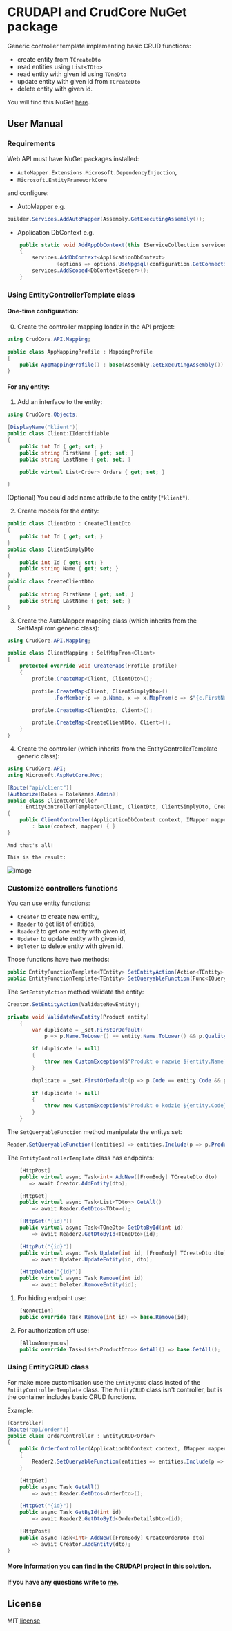 # CRUDAPI and CrudCore NuGet package

Generic controller template implementing basic CRUD functions:
- create entity from `TCreateDto`
- read entities using `List<TDto>`
- read entity with given id using `TOneDto`
- update entity with given id from `TCreateDto`
- delete entity with given id.

You will find this NuGet [here](https://www.nuget.org/packages/Crud.EFCore.Template).

## User Manual

### Requirements

Web API must have NuGet packages installed:
- `AutoMapper.Extensions.Microsoft.DependencyInjection`,
- `Microsoft.EntityFrameworkCore`

and configure:
- AutoMapper e.g.
```c#
builder.Services.AddAutoMapper(Assembly.GetExecutingAssembly());
```
- Application DbContext e.g.
```c#
    public static void AddAppDbContext(this IServiceCollection services, ConfigurationManager configuration)
    {
        services.AddDbContext<ApplicationDbContext>
                (options => options.UseNpgsql(configuration.GetConnectionString("DbConnection")));
        services.AddScoped<DbContextSeeder>();
    }
```


### Using EntityControllerTemplate class
#### One-time configuration:
0. Create the controller mapping loader in the API project:
```c#
using CrudCore.API.Mapping;

public class AppMappingProfile : MappingProfile
{
    public AppMappingProfile() : base(Assembly.GetExecutingAssembly()) { }
}
```

#### For any entity:
1. Add an interface to the entity:
```c#
using CrudCore.Objects;

[DisplayName("klient")]
public class Client:IIdentifiable
{
    public int Id { get; set; }
    public string FirstName { get; set; }
    public string LastName { get; set; }

    public virtual List<Order> Orders { get; set; }

}
```
(Optional) You could add name attribute to the entity (`"klient"`).

2. Create models for the entity:
```c#
public class ClientDto : CreateClientDto
{
    public int Id { get; set; }
}
public class ClientSimplyDto
{
    public int Id { get; set; }
    public string Name { get; set; }    
}
public class CreateClientDto
{
    public string FirstName { get; set; }
    public string LastName { get; set; }
}
```

3. Create the AutoMapper mapping class (which inherits from the SelfMapFrom generic class):
```c#
using CrudCore.API.Mapping;

public class ClientMapping : SelfMapFrom<Client>
{
    protected override void CreateMaps(Profile profile)
    {
        profile.CreateMap<Client, ClientDto>();

        profile.CreateMap<Client, ClientSimplyDto>()
               .ForMember(p => p.Name, x => x.MapFrom(c => $"{c.FirstName} {c.LastName}"));

        profile.CreateMap<ClientDto, Client>();

        profile.CreateMap<CreateClientDto, Client>();
    }
}
```

4. Create the controller (which inherits from the EntityControllerTemplate generic class):
```c#
using CrudCore.API;
using Microsoft.AspNetCore.Mvc;

[Route("api/client")]
[Authorize(Roles = RoleNames.Admin)]
public class ClientController
    : EntityControllerTemplate<Client, ClientDto, ClientSimplyDto, CreateClientDto>
{
    public ClientController(ApplicationDbContext context, IMapper mapper)
        : base(context, mapper) { }
}
```

`And that's all!`

`This is the result:`

![image](https://user-images.githubusercontent.com/67840037/231821385-6da31b65-1618-40a4-a696-10492b496bfc.png)


### Customize controllers functions
You can use entity functions:
- `Creater` to create new entity,
- `Reader` to get list of entities,
- `Reader2` to get one entity with given id,
- `Updater` to update entity with given id,
- `Deleter` to delete entity with given id.

Those functions have two methods:
```c#
public EntityFunctionTemplate<TEntity> SetEntityAction(Action<TEntity> entityAction){}
public EntityFunctionTemplate<TEntity> SetQueryableFunction(Func<IQueryable<TEntity>, IQueryable<TEntity>> includeFunc){}
```

The `SetEntityAction` method validate the entity:
```c#
Creator.SetEntityAction(ValidateNewEntity);

private void ValidateNewEntity(Product entity)
    {
        var duplicate = _set.FirstOrDefault(
            p => p.Name.ToLower() == entity.Name.ToLower() && p.Quality == entity.Quality);

        if (duplicate != null)
        {
            throw new CustomException($"Produkt o nazwie ${entity.Name} istnieje już w bazie danych!");
        }

        duplicate = _set.FirstOrDefault(p => p.Code == entity.Code && p.Quality == entity.Quality);

        if (duplicate != null)
        {
            throw new CustomException($"Produkt o kodzie ${entity.Code} istnieje już w bazie danych!");
        }
    }
```
The `SetQueryableFunction` method manipulate the entitys set:
```c#
Reader.SetQueryableFunction((entities) => entities.Include(p => p.ProductAmounts));
```

The `EntityControllerTemplate` class has endpoints:
```c#
    [HttpPost]
    public virtual async Task<int> AddNew([FromBody] TCreateDto dto)
       => await Creator.AddEntity(dto);

    [HttpGet]
    public virtual async Task<List<TDto>> GetAll()
        => await Reader.GetDtos<TDto>();

    [HttpGet("{id}")]
    public virtual async Task<TOneDto> GetDtoById(int id)
        => await Reader2.GetDtoById<TOneDto>(id);

    [HttpPut("{id}")]
    public virtual async Task Update(int id, [FromBody] TCreateDto dto)
        => await Updater.UpdateEntity(id, dto);

    [HttpDelete("{id}")]
    public virtual async Task Remove(int id)
        => await Deleter.RemoveEntity(id);
```


1. For hiding endpoint use:
```c#
    [NonAction]
    public override Task Remove(int id) => base.Remove(id);
```
2. For authorization off use:
```c#
    [AllowAnonymous]
    public override Task<List<ProductDto>> GetAll() => base.GetAll();
```


### Using EntityCRUD class

For make more customisation use the `EntityCRUD` class insted of the `EntityControllerTemplate` class.
The `EntityCRUD` class isn't controller, but is the container includes basic CRUD functions.

Example:
```c#
[Controller]
[Route("api/order")]
public class OrderController : EntityCRUD<Order>
{
    public OrderController(ApplicationDbContext context, IMapper mapper) : base(context, mapper)
    {
        Reader2.SetQueryableFunction(entities => entities.Include(p => p.Products));
    }

    [HttpGet]
    public async Task GetAll()
        => await Reader.GetDtos<OrderDto>();

    [HttpGet("{id}")]
    public async Task GetById(int id)
        => await Reader2.GetDtoById<OrderDetailsDto>(id);

    [HttpPost]
    public async Task<int> AddNew([FromBody] CreateOrderDto dto)
        => await Creator.AddEntity(dto);
}
```

#### More information you can find in the CRUDAPI project in this solution.

#### If you have any questions write to [me](mailto:pawel.pepek@gmail.com?subject=[GitHub]%20CrudeCore).

## License

MIT [license](https://github.com/pawelpepek/ucourses/blob/main/LICENSE)
